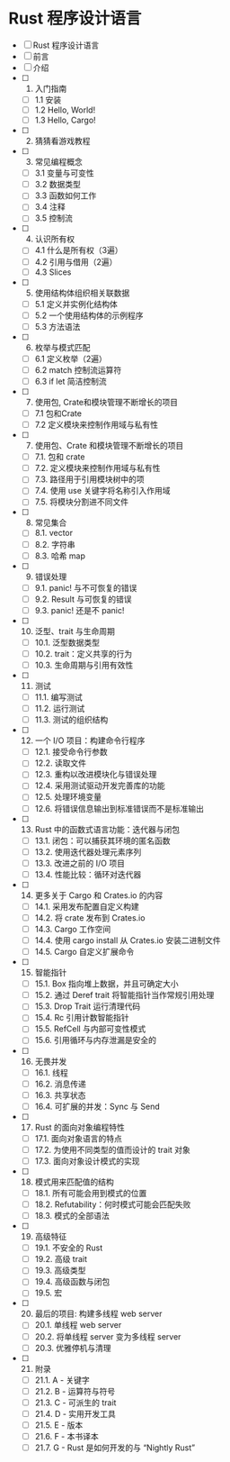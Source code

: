 # Rust 程序设计语言

- [ ] Rust 程序设计语言
- [ ] 前言
- [ ] 介绍
- [ ] 1. 入门指南
  - [ ] 1.1 安装
  - [ ] 1.2 Hello, World!
  - [ ] 1.3 Hello, Cargo!
- [ ] 2. 猜猜看游戏教程
- [ ] 3. 常见编程概念
  - [ ] 3.1 变量与可变性
  - [ ] 3.2 数据类型
  - [ ] 3.3 函数如何工作
  - [ ] 3.4 注释
  - [ ] 3.5 控制流
- [ ] 4. 认识所有权
  - [ ] 4.1 什么是所有权（3遍）
  - [ ] 4.2 引用与借用（2遍）
  - [ ] 4.3 Slices
- [ ] 5. 使用结构体组织相关联数据
  - [ ] 5.1 定义并实例化结构体
  - [ ] 5.2 一个使用结构体的示例程序
  - [ ] 5.3 方法语法
- [ ] 6. 枚举与模式匹配
  - [ ] 6.1 定义枚举（2遍）
  - [ ] 6.2 match 控制流运算符
  - [ ] 6.3 if let 简洁控制流
- [ ] 7. 使用包, Crate和模块管理不断增长的项目
  - [ ] 7.1 包和Crate
  - [ ] 7.2 定义模块来控制作用域与私有性
- [ ] 7. 使用包、Crate 和模块管理不断增长的项目
  - [ ] 7.1. 包和 crate
  - [ ] 7.2. 定义模块来控制作用域与私有性
  - [ ] 7.3. 路径用于引用模块树中的项
  - [ ] 7.4. 使用 use 关键字将名称引入作用域
  - [ ] 7.5. 将模块分割进不同文件
- [ ] 8. 常见集合
  - [ ] 8.1. vector
  - [ ] 8.2. 字符串
  - [ ] 8.3. 哈希 map
- [ ] 9. 错误处理
  - [ ] 9.1. panic! 与不可恢复的错误
  - [ ] 9.2. Result 与可恢复的错误
  - [ ] 9.3. panic! 还是不 panic!
- [ ] 10. 泛型、trait 与生命周期
  - [ ] 10.1. 泛型数据类型
  - [ ] 10.2. trait：定义共享的行为
  - [ ] 10.3. 生命周期与引用有效性
- [ ] 11. 测试
  - [ ] 11.1. 编写测试
  - [ ] 11.2. 运行测试
  - [ ] 11.3. 测试的组织结构
- [ ] 12. 一个 I/O 项目：构建命令行程序
  - [ ] 12.1. 接受命令行参数
  - [ ] 12.2. 读取文件
  - [ ] 12.3. 重构以改进模块化与错误处理
  - [ ] 12.4. 采用测试驱动开发完善库的功能
  - [ ] 12.5. 处理环境变量
  - [ ] 12.6. 将错误信息输出到标准错误而不是标准输出
- [ ] 13. Rust 中的函数式语言功能：迭代器与闭包
  - [ ] 13.1. 闭包：可以捕获其环境的匿名函数
  - [ ] 13.2. 使用迭代器处理元素序列
  - [ ] 13.3. 改进之前的 I/O 项目
  - [ ] 13.4. 性能比较：循环对迭代器
- [ ] 14. 更多关于 Cargo 和 Crates.io 的内容
  - [ ] 14.1. 采用发布配置自定义构建
  - [ ] 14.2. 将 crate 发布到 Crates.io
  - [ ] 14.3. Cargo 工作空间
  - [ ] 14.4. 使用 cargo install 从 Crates.io 安装二进制文件
  - [ ] 14.5. Cargo 自定义扩展命令
- [ ] 15. 智能指针
  - [ ] 15.1. Box 指向堆上数据，并且可确定大小
  - [ ] 15.2. 通过 Deref trait 将智能指针当作常规引用处理
  - [ ] 15.3. Drop Trait 运行清理代码
  - [ ] 15.4. Rc 引用计数智能指针
  - [ ] 15.5. RefCell 与内部可变性模式
  - [ ] 15.6. 引用循环与内存泄漏是安全的
- [ ] 16. 无畏并发
  - [ ] 16.1. 线程
  - [ ] 16.2. 消息传递
  - [ ] 16.3. 共享状态
  - [ ] 16.4. 可扩展的并发：Sync 与 Send
- [ ] 17. Rust 的面向对象编程特性
  - [ ] 17.1. 面向对象语言的特点
  - [ ] 17.2. 为使用不同类型的值而设计的 trait 对象
  - [ ] 17.3. 面向对象设计模式的实现
- [ ] 18. 模式用来匹配值的结构
  - [ ] 18.1. 所有可能会用到模式的位置
  - [ ] 18.2. Refutability：何时模式可能会匹配失败
  - [ ] 18.3. 模式的全部语法
- [ ] 19. 高级特征
  - [ ] 19.1. 不安全的 Rust
  - [ ] 19.2. 高级 trait
  - [ ] 19.3. 高级类型
  - [ ] 19.4. 高级函数与闭包
  - [ ] 19.5. 宏
- [ ] 20. 最后的项目: 构建多线程 web server
  - [ ] 20.1. 单线程 web server
  - [ ] 20.2. 将单线程 server 变为多线程 server
  - [ ] 20.3. 优雅停机与清理
- [ ] 21. 附录
  - [ ] 21.1. A - 关键字
  - [ ] 21.2. B - 运算符与符号
  - [ ] 21.3. C - 可派生的 trait
  - [ ] 21.4. D - 实用开发工具
  - [ ] 21.5. E - 版本
  - [ ] 21.6. F - 本书译本
  - [ ] 21.7. G - Rust 是如何开发的与 “Nightly Rust”